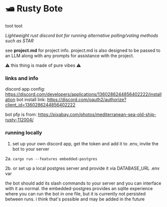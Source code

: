 # 🛥️ Rusty Bote

toot toot

*Lightweight rust discord bot for running alternative polling/voting methods such as STAR*

see **project.md** for project info. project.md is also designed to be passed to an LLM along with any prompts for assistance with the project.

⚠️ this thing is made of pure vibes ⚠️

### links and info

discord app config: https://discord.com/developers/applications/1360286244856402222/installation
bot install link: https://discord.com/oauth2/authorize?client_id=1360286244856402222

bot pfp is from: https://pixabay.com/photos/mediterranean-sea-old-ship-rusty-112004/

### running locally

1. set up your own discord app, get the token and add it to .env, invite the bot to your server

2a. `cargo run --features embedded-postgres`

2b. or set up a local postgres server and provide it via DATABASE_URL .env var

the bot should add its slash commands to your server and you can interface with it as normal. the embedded-postgres provides an sqlite experience where you can run the bot in one file, but it is currently not persisted between runs. i think that's possible and may be added in the future